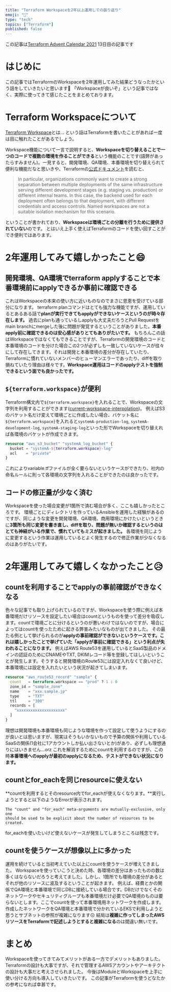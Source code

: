 ```yaml
---
title: "Terraform Workspaceを2年以上運用しての振り返り"
emoji: "🎄"
type: "tech"
topics: ["Terraform"]
published: false
---
```


この記事は[Terraform Advent Calendar 2021](https://qiita.com/advent-calendar/2021/terraform) 13日目の記事です

# はじめに
この記事ではTerraformのWorkspaceを2年運用してみた結果どうなったかという話をしていきたいと思います🙏
「Workspaceが良いぞ」という記事ではなく、実際に使ってきて感じたことをまとめております。

# Terraform Workspaceについて
[Terraform Workspace](https://www.terraform.io/docs/language/state/workspaces.html)とは...
という話はTerraformを書いたことがあれば一度は目に触れたことがあるでしょう。

Workspace機能について一言で説明すると、**Workspaceを切り替えることで一つのコードで複数の環境を作ることができる**という機能のことです(語弊があったらすみません)。一見すると、開発環境、QA環境、本番環境を切り替えられて便利な機能だなと思いきや、Terraformの[公式ドキュメント](https://www.terraform.io/docs/language/state/workspaces.html)を読むと、

> In particular, organizations commonly want to create a strong separation between multiple deployments of the same infrastructure serving different development stages (e.g. staging vs. production) or different internal teams. In this case, the backend used for each deployment often belongs to that deployment, with different credentials and access controls. Named workspaces are not a suitable isolation mechanism for this scenario.

ということが書かれており、**Workspaceは環境ごとの分離を行うために提供されていない**のです。
とはいえ上手く使えばTerraformのコードを使い回すことができ便利ではあります。

# 2年運用してみて嬉しかったこと😄
## 開発環境、QA環境でterraform applyすることで本番環境前にapplyできるか事前に確認できる
これはWorkspaceの本来の使い方に近いものなのでまさに恩恵を受けている部分になります。
terraform planコマンドはとても強力な機能ですが、運用しているとあるある話で**planが実行できてもapplyができないケースというのが時々存在します。**
過去にplanも通っているしapplyも大丈夫だろうとPull Requestをmain branchにmergeした後に問題が発覚するということがありました。**本番apply前に確認できるのは安心感がありとてもありがたいです。**
もちろんこの話はWorkspaceではなくてもできることですが、Terraformの開発環境のコードと本番環境のコードを分けた場合この2つが必ずしも一致していないケースが往々にして存在してきます。それは開発と本番環境の差分が存在していたり、Terraformに慣れていないメンバーのヒューマンエラーであったり、diffを取り損ねていたり理由は様々です。**Workspace運用はコードのapplyテストを強制できるという面でも良かったです。**

## `${terraform.workspace}`が便利
Terraform構文内で`${terraform.workspace}`を入れることで、Workspaceの文字列を利用することができます([current-workspace-interpolation](https://www.terraform.io/docs/language/state/workspaces.html#current-workspace-interpolation))。
例えばS3のバケット名だけ変えて環境ごとに作成したい場合、バケット名に`${terraform.workspace}`を入れると`systemA-production-log`, `systemA-development-log`, `systemA-staging-log`といった形でWorkspaceを切り替えれば各環境のバケットが作成できます。
```tf
resource "aws_s3_bucket" "systemA_log_bucket" {
  bucket = "systemA-${terraform.workspace}-log"
  acl    = "private"
}
```
これによりvariable.tfファイルが全く要らないというケースができたり、社内の命名ルールに則って各環境の文字列を入れることができたのは良かったです。

## コードの修正量が少なく済む
Workspaceを使った場合変更が1箇所で済む場合が多く、ここも嬉しかったところです。
環境ごとにディレクトリを作っているAnsibleを運用した経験があるのですが、同じような変更を開発環境、QA環境、商用環境にかけたいというときに**3箇所も同じ変更を書き直し、diffを取り、問題が無いか確認するというのはとても神経がいる作業で、慣れていてもミスが起きました。**
各環境を同じように変更するという作業は運用しているとよく発生するので修正作業が少なくなるのはありがたいです。

# 2年運用してみて嬉しくなかったこと😥
## countを利用することでapplyの事前確認ができなくなる
色々な記事でも取り上げられているのですが、Workspaceを使う際に例えば本番環境だけリソースを設定したい場合はcountというものを使って差分を吸収します。countで環境ごとに分けるというのが悪いわけではないのですが、場合によってはcountを使ったために起きる弊害みたいなものが出てきました。
その最たる例として挙げられるのが**applyの事前確認ができないというケースです。これは嬉しかったことで挙げていた「applyが事前に確認できる」という利点が失われることになります。**
例えばAWS Route53を運用しているとSaaS製品のドメインの認証のためにCNAMEやTXT, DKIMレコード等を登録してほしいということが発生します。そうすると開発環境のRoute53には設定入れなくて良いけど、本番環境には設定を入れたいという状況が起きてしまいます。
```tf
resource "aws_route53_record" "sample" {
  count   = terraform.workspace == "prod" ? 1 : 0
  zone_id = "sample_zone"
  name    = "xxx.sample.jp"
  type    = "TXT"
  ttl     = "300"
  records = [
    "xxxxxxxxxxxxxxxxxxxxx"
  ]
}
```
理想は開発環境も本番環境も同じような環境を作って設定して使うようにするのが良いとは思いますが、現実はそうもいかないもので予算の関係や利用しているSaaSの関係(1会社に1アカウントしか払い出さないとか)があり、必ずしも理想通りにはいきません...orz
これを解消するためにcountを利用するのですが、この時**本番環境へのapplyが最初のapplyになるため、テストができない状況になります。**

## countとfor_eachを同じresourceに使えない
**countを利用するとそのresource内でfor_eachが使えなくなります。**実行しようとすると以下のようなErrorが表示されます。
```
The "count" and "for_each" meta-arguments are mutually-exclusive, only one
should be used to be explicit about the number of resources to be created.
```
for_eachを使いたいけど使えないケースが発生してしまうところは残念です。

## countを使うケースが想像以上に多かった
運用を続けていると当初考えていた以上にcountを使うケースが増えてきました。
Workspaceを使っていこうと決めた時、各環境の差分はあったものの数は多くはならないだろうと考えてました。しかし、1箇所でも環境の差分があるとそれが他のリソースに波及するということが起きます。
例えば、経費とかの関係でQA環境と本番環境で同じDBに接続している場合です。DBだけでなくそのネットワークやセキュリティグループも本番環境だけ必要でQA環境のものは要らないとします。ここでcountを使って本番環境用ネットワークを作成します。作成したネットワークをQA環境と本番環境で分かれているEKSで利用しようと思うとサブネットの参照が複雑になります😖
結局は**複雑に作ってしまったAWSリソースをTerraformで記述しようとすると複雑になる**のは間違い無いです。

# まとめ
Workspaceを使ってきてみてメリットがある一方でデメリットもありました。
Terraformの設計も大事ですが、それで管理するAWSアカウントやアーキテクトの設計も大事だと考えさせられました。
今後はModuleとWorkspaceを上手に使い分ける方向も導入していきたいです。
この記事がTerraformを使うどなたかの参考になれば幸甚です。
